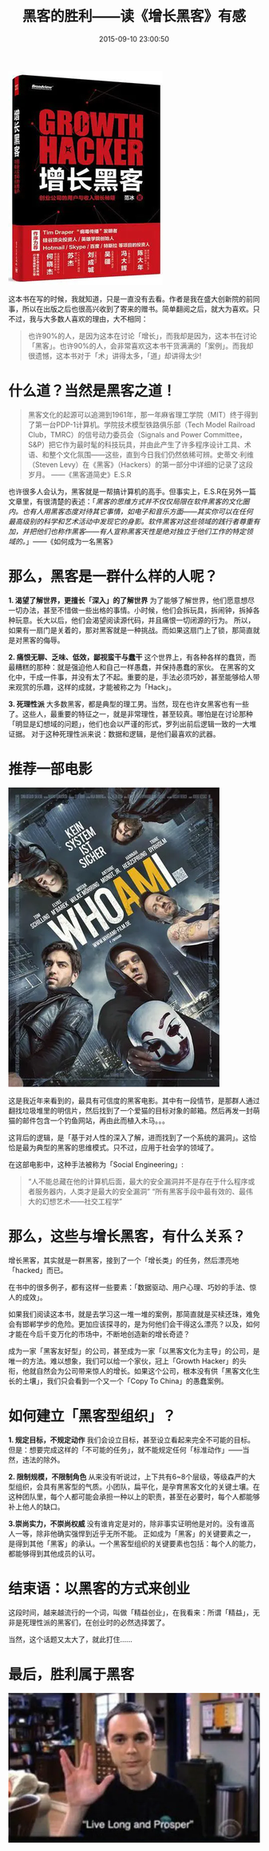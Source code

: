 ﻿---
layout: post
title:  "黑客的胜利——读《增长黑客》有感"
date:   2015-09-10 23:00:50
categories: Thinking IT
tags: Hacker OpenSource
---

![增长黑客](/assets/img/hacker-1.png)

这本书在写的时候，我就知道，只是一直没有去看。作者是我在盛大创新院的前同事，所以在出版之后也很高兴收到了寄来的赠书。简单翻阅之后，就大为喜欢。只不过，我与大多数人喜欢的理由，大不相同：

>也许90%的人，是因为这本在讨论「增长」，而我却是因为，这本书在讨论「黑客」。也许90%的人，会非常喜欢这本书干货满满的「案例」。而我却很遗憾，这本书对于「术」讲得太多，「道」却讲得太少!

# 什么道？当然是黑客之道！

>黑客文化的起源可以追溯到1961年，那一年麻省理工学院（MIT）终于得到了第一台PDP-1计算机。学院技术模型铁路俱乐部（Tech Model Railroad Club，TMRC）的信号动力委员会（Signals and Power Committee，S&P）把它作为最时髦的科技玩具，并由此产生了许多程序设计工具、术语、和整个文化氛围——这些，直到今日我们仍然依稀可辨。史蒂文·利维（Steven Levy）在《黑客》（Hackers）的第一部分中详细的记录了这段岁月。
>——《黑客道简史》E.S.R

也许很多人会认为，黑客就是一帮搞计算机的高手。但事实上，E.S.R在另外一篇文章里，有很清楚的表述：「_黑客的思维方式并不仅仅局限在软件黑客的文化圈内。也有人用黑客态度对待其它事情，如电子和音乐方面——其实你可以在任何最高级别的科学和艺术活动中发现它的身影。软件黑客对这些领域的践行者尊重有加，并把他们也称作黑客——有人宣称黑客天性是绝对独立于他们工作的特定领域的。_」——《如何成为一名黑客》

# 那么，黑客是一群什么样的人呢？

**1. 渴望了解世界，更擅长「深入」的了解世界**
为了能够了解世界，他们愿意想尽一切办法，甚至不惜做一些出格的事情。小时候，他们会拆玩具，拆闹钟，拆掉各种玩意。长大以后，他们会渴望阅读源代码，并且痛恨一切闭源的行为。
所以，如果有一扇门是关着的，那对黑客就是一种挑战。而如果这扇门上了锁，那简直就是对黑客的侮辱。

**2. 痛恨无聊、乏味、低效，鄙视蛮干与蠢干**
这个世界上，有各种各样的蠢货，而最糟糕的那种：就是强迫他人和自己一样愚蠢，并保持愚蠢的家伙。
在黑客的文化中，干成一件事，并没有太了不起。重要的是，手法必须巧妙，甚至能够给人带来观赏的乐趣，这样的成就，才能被称之为「Hack」。

**3. 死理性派**
大多数黑客，都是典型的理工男。当然，现在也许女黑客也有一些了。这些人，最重要的特征之一，就是非常理性，甚至较真。哪怕是在讨论那种「明显是幻想域的问题」，他们也会以严谨的形式，罗列出前后逻辑一致的一大堆证据。
对于这种死理性派来说：数据和逻辑，是他们最喜欢的武器。

# 推荐一部电影

![我是谁：没有绝对安全的系统](/assets/img/hacker-2.png)

这是我近年来看到的，最具有可信度的黑客电影。其中有一段情节，是那群人通过翻找垃圾堆里的明信片，然后找到了一个爱猫的目标对象的邮箱。然后再发一封萌猫的邮件包含一个钓鱼网站，再由此而植入木马。。。

这背后的逻辑，是「基于对人性的深入了解，进而找到了一个系统的漏洞」。这恰恰是最为典型的黑客的思维模式。只不过，应用于社会学的领域了。

在这部电影中，这种手法被称为「Social Engineering」:
>“人不能总藏在他的计算机后面，最大的安全漏洞并不是存在于什么程序或者服务器内，人类才是最大的安全漏洞”
>“所有黑客手段中最有效的、最伟大的幻想艺术——社交工程学” 

# 那么，这些与增长黑客，有什么关系？

增长黑客，其实就是一群黑客，接到了一个「增长类」的任务，然后漂亮地「hacked」而已。

在书中的很多例子，都有这样一些要素：「数据驱动、用户心理、巧妙的手法、惊人的成效」。

如果我们阅读这本书，就是去学习这一堆一堆的案例，那简直就是买椟还珠，难免会有邯郸学步的危险。更加应该探寻的，是为何他们会干得这么漂亮？以及，如何才能在今后千变万化的市场中，不断地创造新的增长奇迹？

成为一家「黑客友好型」的公司，甚至成为一家「以黑客文化为主导」的公司，是唯一的方法。难以想象，我们可以给一个家伙，冠上「Growth Hacker」的头衔，他就自然会为公司带来惊人的增长。如果这个公司，根本没有供「黑客文化生长的土壤」，我们只会看到一个又一个「Copy To China」的愚蠢案例。

# 如何建立「黑客型组织」？

**1. 规定目标，不规定动作**
我们会设立目标，甚至设立看起来完全不可能的目标。但是：想要完成这样的「不可能的任务」，就不能规定任何「标准动作」——当然，违法的除外。

**2. 限制规模，不限制角色**
从来没有听说过，上下共有6~8个层级，等级森严的大型组织，会具有黑客型的气质。小团队，扁平化，是孕育黑客文化的关键土壤。在这种团队里，每个人都可能会承担一种以上的职责，甚至在必要时，每个人都能够补上他人的缺口。

**3.崇尚实力，不崇尚权威**
没有谁肯定是对的，除非事实证明他是对的。没有谁高人一等，除非他确实强悍到近乎无所不能。
正如成为「黑客」的关键要素之一，是得到其他「黑客」的承认。一个黑客型组织的关键要素也包括：每个人的能力，都能够得到其他成员的认可。

# 结束语：以黑客的方式来创业

这段时间，越来越流行的一个词，叫做「精益创业」，在我看来：所谓「精益」，无非是死理性派的黑客们，在创业时的必然选择罢了。

当然，这个话题又太大了，就此打住......

# 最后，胜利属于黑客
![](/assets/img/hacker-3.png)
